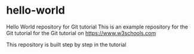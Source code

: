 # hello-world
Hello World repository for Git tutorial
This is an example repository for the Git tutorial for the Git tutorial on https://www.w3schools.com

This repository is built step by step in the tutorial